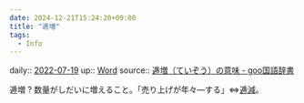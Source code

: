 ```yaml
---
date: 2024-12-21T15:24:20+09:00
title: "逓増"
tags:
  - Info
---
```


daily:: [2022-07-19](Daily_Note/2022-07-19.md)
up:: [Word](../Bar/Word.md)
source:: [逓増（ていぞう）の意味 - goo国語辞書](https://dictionary.goo.ne.jp/word/%E9%80%93%E5%A2%97/)

逓増
?
数量がしだいに増えること。「売り上げが年々―する」⇔[逓減](https://dictionary.goo.ne.jp/word/%E9%80%93%E6%B8%9B/#jn-149802)。
